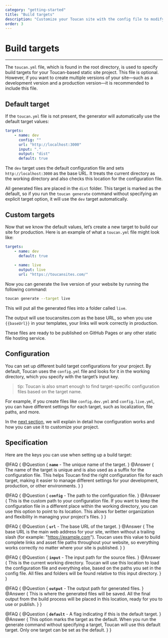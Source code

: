 ```yaml
---
category: "getting-started"
title: "Build targets"
description: "Customize your Toucan site with the config file to modify default locations, naming conventions, and enhance your website effortlessly."
order: 3
---
```


# Build targets
---

The `toucan.yml` file, which is found in the root directory, is used to specify build targets for your Toucan-based static site project. This file is optional. However, if you want to create multiple versions of your site—such as a development version and a production version—it is recommended to include this file.

## Default target

If the `toucan.yml` file is not present, the generator will automatically use the default target values:


```yaml
targets:
    - name: dev 
      config: ""
      url: "http://localhost:3000"
      input: "."
      output: "dist"
      default: true
```

The `dev` target uses the default configuration file and sets `http://localhost:3000` as the base URL. It treats the current directory as the working directory and also checks this location for the configuration file. 

All generated files are placed in the `dist` folder. This target is marked as the default, so if you run the `toucan generate` command without specifying an explicit target option, it will use the `dev` target automatically.


## Custom targets

Now that we know the default values, let’s create a new target to build our site for production. Here is an example of what a `toucan.yml` file might look like:

```yaml
targets:
    - name: dev
      default: true
    
    - name: live
      output: live
      url: "https://toucansites.com/"
```

Now you can generate the live version of your website by running the following command:

```sh
toucan generate --target live
```

This will put all the generated files into a folder called `live`. 

The output will use toucansites.com as the base URL, so when you use `{{baseUrl}}` in your templates, your links will work correctly in production.

These files are ready to be published on GitHub Pages or any other static file hosting service.

## Configuration

You can set up different build target configurations for your project. By default, Toucan uses the `config.yml` file and looks for it in the working directory, which you specify with the target’s input key.

> tip: Toucan is also smart enough to find target-specific configuration files based on the target name. 

For example, if you create files like `config.dev.yml` and `config.live.yml`, you can have different settings for each target, such as localization, file paths, and more.

In the [next section](/docs/getting-started/configuration/), we will explain in detail how configuration works and how you can use it to customize your project.

## Specification

Here are the keys you can use when setting up a build target:

@FAQ {
    @Question {
        **`name`** - The unique name of the target.
    }
    @Answer {
        The name of the target is unique and is also used as a suffix for the configuration file. This helps Toucan find the right configuration file for each target, making it easier to manage different settings for your development, production, or other environments.
    }
}

@FAQ {
    @Question {
        **`config`** - The path to the configuration file.
    }
    @Answer {
        This is the custom path to your configuration file. If you want to keep the configuration file in a different place within the working directory, you can use this option to point to its location. This allows for better organization and flexibility in managing your project's files.
    }
}

@FAQ {
    @Question {
        **`url`** - The base URL of the target. 
    }
    @Answer {
        The base URL is the main web address for your site, written without a trailing slash (for example: "https://example.com"). Toucan uses this value to build complete links and asset file paths throughout your website, so everything works correctly no matter where your site is published.
    }
}

@FAQ {
    @Question {
        **`input`** - The input path for the source files.
    }
    @Answer {
        This is the current working directory. Toucan will use this location to load the configuration file and everything else, based on the paths you set in the config file. All files and folders will be found relative to this input directory.
    }
}

@FAQ {
    @Question {
        **`output`** - The output path for generated files.
    }
    @Answer {
        This is where the generated files will be saved. All the final output from the build process will be placed in this location, ready for you to use or publish.
    }
}

@FAQ {
    @Question {
        **`default`** - A flag indicating if this is the default target.
    }
    @Answer {
        This option marks the target as the default. When you run the generate command without specifying a target, Toucan will use this default target. Only one target can be set as the default.
    }
}
